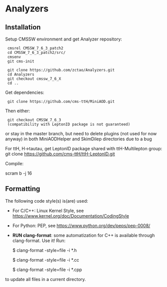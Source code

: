 # Analyzers

## Installation

Setup CMSSW environment and get Analyzer repository:

	 cmsrel CMSSW_7_6_3_patch2
     cd CMSSW_7_6_3_patch2/src/
     cmsenv
     git cms-init

     git clone https://github.com/zctao/Analyzers.git
	 cd Analyzers
   	 git checkout cmssw_7_6_X
   	 cd ..

Get dependencies:

	 git clone https://github.com/cms-ttH/MiniAOD.git

Then either:

	 git checkout CMSSW_7_6_3
	 (compatibility with LeptonID package is not guaranteed)

or stay in the master branch, but need to delete plugins (not used for now anyway) in both MiniAODHelper and SkimDilep directories due to a bug

For ttH, H->tautau, get LeptonID package shared with ttH-Multilepton group:
	git clone https://github.com/cms-ttH/ttH-LeptonID.git

Compile:

   scram b -j 16

## Formatting

The following code style(s) is(are) used:

* For C/C++: Linux Kernel Style, see
https://www.kernel.org/doc/Documentation/CodingStyle

* For Python: PEP, see https://www.python.org/dev/peps/pep-0008/

* **RUN clang-format**: some automatization for C++ is available through
clang-format. Use it! Run:

	$ clang-format -style=file -i *.h

	$ clang-format -style=file -i *.cc

	$ clang-format -style=file -i *.cpp

to update all files in a current directory.